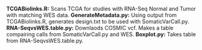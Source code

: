 **TCGABiolinks.R:** Scans TCGA for studies with RNA-Seq Normal and Tumor with matching WES data. 
**GenerateMetadata.py:** Using output from TCGABiolinks.R, generates design.txt to be used with SomaticVarCall.py.
**RNA-SeqvsWES.table.py:** Downlaods COSMIC vcf. Makes a table compairing calls from SomaticVarCall.py and WES. 
**Boxplot.py:** Takes table from RNA-SeqvsWES.table.py.
